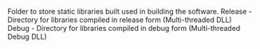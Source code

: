 Folder to store static libraries built used in building the software.
Release - Directory for libraries compiled in release form (Multi-threaded DLL)     
Debug - Directory for libraries compiled in debug form (Multi-threaded Debug DLL)
